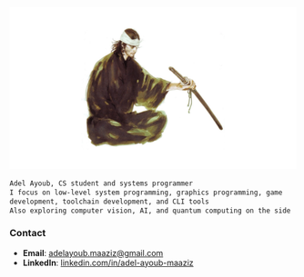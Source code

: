 <img src="./assets/banner2.jpg" alt="musashi miyamoto" />

<p>

```
Adel Ayoub, CS student and systems programmer
I focus on low-level system programming, graphics programming, game development, toolchain development, and CLI tools
Also exploring computer vision, AI, and quantum computing on the side
```

</p>

### Contact

- **Email**: adelayoub.maaziz@gmail.com
- **LinkedIn**: [linkedin.com/in/adel-ayoub-maaziz](https://www.linkedin.com/in/adel-ayoub-maaziz/)
